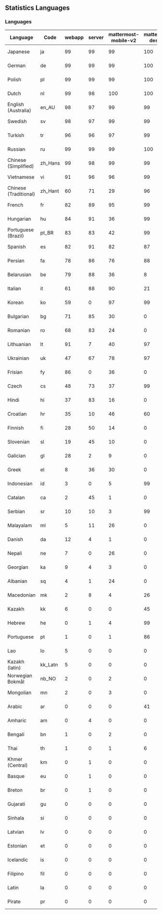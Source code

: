 ## Statistics Languages ##
###  Languages  ###
|Language|Code|webapp|server|mattermost-mobile-v2|mattermost-desktop|playbook-webapp|calls-webapp|Total|Last Modified|
|---|---|---|---|---|---|---|---|---|---|
|Japanese|ja| 99| 99| 99| 100| 0| 97| 99|2024-01-15T11:07:56.125800Z|
|German|de| 99| 99| 99| 100| 0| 97| 99|2024-01-15T11:05:21.851036Z|
|Polish|pl| 99| 99| 99| 100| 0| 97| 99|2024-01-15T11:09:55.414846Z|
|Dutch|nl| 99| 98| 100| 100| 0| 92| 99|2024-01-15T14:23:43.637544Z|
|English (Australia)|en_AU| 98| 97| 99| 99| 0| 0| 98|2024-01-15T11:05:37.300717Z|
|Swedish|sv| 98| 97| 99| 99| 0| 91| 98|2024-01-15T11:11:13.482171Z|
|Turkish|tr| 96| 96| 97| 99| 0| 91| 97|2024-01-15T11:11:27.462024Z|
|Russian|ru| 99| 99| 99| 100| 0| 70| 96|2024-01-15T11:10:35.022917Z|
|Chinese (Simplified)|zh_Hans| 99| 98| 99| 99| 0| 97| 94|2024-01-15T11:11:51.972407Z|
|Vietnamese|vi| 91| 96| 96| 99| 0| 91| 93|2024-01-15T11:11:44.544511Z|
|Chinese (Traditional)|zh_Hant| 60| 71| 29| 96| 0| 15| 88|2024-01-15T11:12:00.050598Z|
|French|fr| 82| 89| 95| 99| 0| 53| 82|2024-01-15T11:06:30.044220Z|
|Hungarian|hu| 84| 91| 36| 99| 0| 0| 81|2024-01-15T11:07:24.748898Z|
|Portuguese (Brazil)|pt_BR| 83| 83| 42| 99| 0| 91| 79|2024-01-15T11:10:11.050515Z|
|Spanish|es| 82| 91| 82| 87| 0| 26| 79|2024-01-15T11:05:45.544055Z|
|Persian|fa| 78| 86| 76| 88| 0| 0| 75|2024-01-15T11:06:08.306675Z|
|Belarusian|be| 79| 88| 36| 8| 0| 0| 74|2024-01-15T11:04:26.368502Z|
|Italian|it| 61| 88| 90| 21| 0| 22| 69|2024-01-15T11:07:48.400635Z|
|Korean|ko| 59| 0| 97| 99| 0| 91| 69|2024-01-15T11:08:31.724963Z|
|Bulgarian|bg| 71| 85| 30| 0| 0| 0| 68|2024-01-15T11:04:34.746803Z|
|Romanian|ro| 68| 83| 24| 0| 0| 0| 65|2024-01-15T11:10:27.141074Z|
|Lithuanian|lt| 91| 7| 40| 97| 0| 81| 64|2024-01-11T14:33:44.067161Z|
|Ukrainian|uk| 47| 67| 78| 97| 0| 0| 58|2024-01-15T11:11:35.097181Z|
|Frisian|fy| 86| 0| 36| 0| 0| 0| 55|2023-12-06T07:19:26.939025Z|
|Czech|cs| 48| 73| 37| 99| 0| 91| 53|2024-01-15T11:05:05.702036Z|
|Hindi|hi| 37| 83| 16| 0| 0| 0| 46|2024-01-15T11:07:08.883182Z|
|Croatian|hr| 35| 10| 46| 60| 0| 91| 36|2023-11-24T11:38:49.446722Z|
|Finnish|fi| 28| 50| 14| 0| 0| 0| 31|2024-01-15T11:06:15.897644Z|
|Slovenian|sl| 19| 45| 10| 0| 0| 0| 23|2023-12-19T20:31:38.093585Z|
|Galician|gl| 28| 2| 9| 0| 0| 0| 18|2023-11-20T21:22:20.048285Z|
|Greek|el| 8| 36| 30| 0| 0| 0| 18|2023-12-25T12:53:33.530327Z|
|Indonesian|id| 3| 0| 5| 99| 0| 0| 14|2023-12-25T12:55:54.013670Z|
|Catalan|ca| 2| 45| 1| 0| 0| 0| 13|2024-01-15T11:04:57.493938Z|
|Serbian|sr| 10| 10| 3| 99| 0| 0| 12|2023-11-20T21:34:41.627214Z|
|Malayalam|ml| 5| 11| 26| 0| 0| 0| 9|2023-10-24T20:55:57.621229Z|
|Danish|da| 12| 4| 1| 0| 0| 0| 8|2023-12-19T20:25:52.845019Z|
|Nepali|ne| 7| 0| 26| 0| 0| 0| 7|2023-11-20T21:30:41.988684Z|
|Georgian|ka| 9| 4| 3| 0| 0| 0| 7|2023-11-20T21:25:58.799542Z|
|Albanian|sq| 4| 1| 24| 0| 0| 0| 5|2023-11-13T11:09:55.892074Z|
|Macedonian|mk| 2| 8| 4| 26| 0| 0| 5|2023-11-16T13:38:15.110899Z|
|Kazakh|kk| 6| 0| 0| 45| 0| 0| 4|2024-01-13T12:01:53.808723Z|
|Hebrew|he| 0| 1| 4| 99| 0| 0| 4|2023-11-16T13:37:22.453849Z|
|Portuguese|pt| 1| 0| 1| 86| 0| 0| 3|2023-10-30T05:05:57.136879Z|
|Lao|lo| 5| 0| 0| 0| 0| 0| 3|2023-10-09T15:20:58.408506Z|
|Kazakh (latin)|kk_Latn| 5| 0| 0| 0| 0| 0| 3|2023-10-24T20:54:35.554803Z|
|Norwegian Bokmål|nb_NO| 2| 0| 2| 0| 0| 0| 2|2023-10-24T20:56:17.583395Z|
|Mongolian|mn| 2| 0| 3| 0| 0| 0| 2|2023-11-15T16:23:04.700139Z|
|Arabic|ar| 0| 0| 0| 41| 0| 0| 1|2023-10-09T15:20:58.462991Z|
|Amharic|am| 0| 4| 0| 0| 0| 0| 1|2023-10-09T15:20:58.102825Z|
|Bengali|bn| 1| 0| 2| 0| 0| 0| 1|2023-10-09T15:20:58.129127Z|
|Thai|th| 1| 0| 1| 6| 0| 0| 1|2023-11-27T13:16:51.523833Z|
|Khmer (Central)|km| 0| 1| 0| 0| 0| 0| 0|2023-10-09T15:20:58.389365Z|
|Basque|eu| 0| 1| 0| 0| 0| 0| 0|2023-10-09T15:20:58.220029Z|
|Breton|br| 0| 1| 0| 0| 0| 0| 0|2023-10-09T15:20:58.146710Z|
|Gujarati|gu| 0| 0| 0| 0| 0| 0| 0|2023-10-09T15:20:58.279932Z|
|Sinhala|si| 0| 0| 0| 0| 0| 0| 0|2023-10-09T15:20:58.537638Z|
|Latvian|lv| 0| 0| 0| 0| 0| 0| 0|2023-10-09T15:20:58.426415Z|
|Estonian|et| 0| 0| 0| 0| 0| 0| 0|2023-10-09T15:20:58.209138Z|
|Icelandic|is| 0| 0| 0| 0| 0| 0| 0|2023-10-09T15:20:58.340445Z|
|Filipino|fil| 0| 0| 0| 0| 0| 0| 0|2023-10-09T15:20:58.242109Z|
|Latin|la| 0| 0| 0| 0| 0| 0| 0|2023-10-09T15:20:58.399153Z|
|Pirate|pr| 0| 0| 0| 0| 0| 0| 0|2023-10-09T15:20:58.506339Z|
